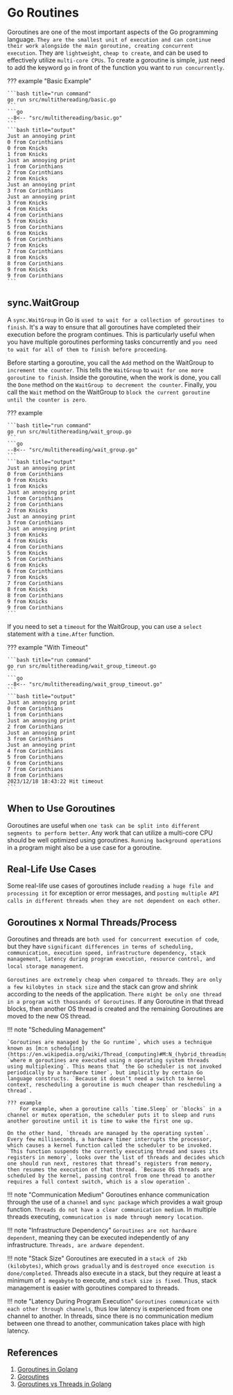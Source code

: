 # Go Routines

Goroutines are one of the most important aspects of the Go programming language. `They are the smallest unit of execution and can continue their work alongside the main goroutine, creating concurrent execution`. They are `lightweight`, `cheap to create`, and can be used to effectively utilize `multi-core CPUs`. To create a goroutine is simple, just need to add the keyword `go` in front of the function you want to `run concurrently`.

??? example "Basic Example"

    ```bash title="run command"
    go run src/multithereading/basic.go
    ```
    ```go
    --8<-- "src/multithereading/basic.go"
    ```
    ```bash title="output"
    Just an annoying print
    0 from Corinthians
    0 from Knicks
    1 from Knicks
    Just an annoying print
    1 from Corinthians
    2 from Corinthians
    2 from Knicks
    Just an annoying print
    3 from Corinthians
    Just an annoying print
    3 from Knicks
    4 from Knicks
    4 from Corinthians
    5 from Knicks
    5 from Corinthians
    6 from Knicks
    6 from Corinthians
    7 from Knicks
    7 from Corinthians
    8 from Knicks
    8 from Corinthians
    9 from Knicks
    9 from Corinthians
    ```

## sync.WaitGroup

A `sync.WaitGroup` in Go is `used to wait for a collection of goroutines to finish`. It's a way to ensure that all goroutines have completed their execution before the program continues. This is particularly useful when you have multiple goroutines performing tasks concurrently and `you need to wait for all of them to finish before proceeding`.

Before starting a goroutine, you call the `Add` method on the WaitGroup to `increment the counter`. This tells the `WaitGroup` to `wait for one more goroutine to finish`. Inside the goroutine, when the work is done, you call the `Done` method on the `WaitGroup to decrement the counter`. Finally, you call the `Wait` method on the WaitGroup to `block the current goroutine until the counter is zero`.

??? example

    ```bash title="run command"
    go run src/multithereading/wait_group.go
    ```
    ```go
    --8<-- "src/multithereading/wait_group.go"
    ```
    ```bash title="output"
    Just an annoying print
    0 from Corinthians
    0 from Knicks
    1 from Knicks
    Just an annoying print
    1 from Corinthians
    2 from Corinthians
    2 from Knicks
    Just an annoying print
    3 from Corinthians
    Just an annoying print
    3 from Knicks
    4 from Knicks
    4 from Corinthians
    5 from Knicks
    5 from Corinthians
    6 from Knicks
    6 from Corinthians
    7 from Knicks
    7 from Corinthians
    8 from Knicks
    8 from Corinthians
    9 from Knicks
    9 from Corinthians
    ```

If you need to set a `timeout` for the WaitGroup, you can use a `select` statement with a `time.After` function.

??? example "With Timeout"

    ```bash title="run command"
    go run src/multithereading/wait_group_timeout.go
    ```
    ```go
    --8<-- "src/multithereading/wait_group_timeout.go"
    ```
    ```bash title="output"
    Just an annoying print
    0 from Corinthians
    1 from Corinthians
    Just an annoying print
    2 from Corinthians
    Just an annoying print
    3 from Corinthians
    Just an annoying print
    4 from Corinthians
    5 from Corinthians
    6 from Corinthians
    7 from Corinthians
    8 from Corinthians
    2023/12/18 18:43:22 Hit timeout
    ```

## When to Use Goroutines

Goroutines are useful when `one task can be split into different segments to perform better`. Any work that can utilize a multi-core CPU should be well optimized using goroutines. `Running background operations` in a program might also be a use case for a goroutine.

## Real-Life Use Cases

Some real-life use cases of goroutines include `reading a huge file and processing it` for exception or error messages, and `posting multiple API calls in different threads when they are not dependent on each other`.

## Goroutines x Normal Threads/Process

Goroutines and threads are `both used for concurrent execution of code`, but they have `significant differences in terms of scheduling, communication, execution speed, infrastructure dependency, stack management, latency during program execution, resource control, and local storage management`.

`Goroutines are extremely cheap when compared to threads`. `They are only a few kilobytes in stack size` and the stack can grow and shrink according to the needs of the application. `There might be only one thread in a program with thousands of Goroutines`. If any Goroutine in that thread blocks, then another OS thread is created and the remaining Goroutines are moved to the new OS thread.

!!! note "Scheduling Management"

    `Goroutines are managed by the Go runtime`, which uses a technique known as [m:n scheduling](https://en.wikipedia.org/wiki/Thread_(computing)#M:N_(hybrid_threading)), `where m goroutines are executed using n operating system threads using multiplexing`. This means that `the Go scheduler is not invoked periodically by a hardware timer`, but implicitly by certain Go language constructs. `Because it doesn’t need a switch to kernel context, rescheduling a goroutine is much cheaper than rescheduling a thread`.

    ??? example
        For example, when a goroutine calls `time.Sleep` or `blocks` in a channel or mutex operation, the scheduler puts it to sleep and runs another goroutine until it is time to wake the first one up.

    On the other hand, `threads are managed by the operating system`. Every few milliseconds, a hardware timer interrupts the processor, which causes a kernel function called the scheduler to be invoked. `This function suspends the currently executing thread and saves its registers in memory`, looks over the list of threads and decides which one should run next, restores that thread’s registers from memory, then resumes the execution of that thread. `Because OS threads are scheduled by the kernel, passing control from one thread to another requires a full context switch, which is a slow operation`.

!!! note "Communication Medium"
    Goroutines enhance communication through the use of a `channel` and `sync package` which provides a wait group function. `Threads do not have a clear communication medium`. In multiple threads executing, `communication is made through memory location`.

!!! note "Infrastructure Dependency"
    `Goroutines are not hardware dependent`, meaning they can be executed independently of any infrastructure. `Threads, are ardware dependent`.

!!! note "Stack Size"
    Goroutines are executed in a `stack of 2kb (kilobytes)`, which `grows gradually` and is `destroyed once execution is done/completed`. Threads also execute in a stack, but they require at least a minimum of `1 megabyte` to execute, and `stack size is fixed`. Thus, stack management is easier with goroutines compared to threads.

!!! note "Latency During Program Execution"
    `Goroutines communicate with each other through channels`, thus low latency is experienced from one channel to another. In threads, since there is no communication medium between one thread to another, communication takes place with high latency.

## References

1. [Goroutines in Golang](https://golangdocs.com/goroutines-in-golang)
1. [Goroutines](https://golangbot.com/goroutines/)
1. [Goroutines vs Threads in Golang](https://www.golinuxcloud.com/goroutine-vs-threads-golang/)

